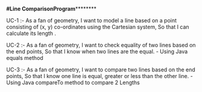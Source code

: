 ************************************#Line ComparisonProgram********************************************

UC-1 :- As a fan of geometry, I want to model a line based on a point consisting of (x, y) co-ordinates
using the Cartesian system, So that I can calculate its length .

UC-2 :- As a fan of geometry, I want to check equality of two lines based on the end points, So
that I know when two lines are the equal. - Using Java equals method

UC-3 :- As a fan of geometry, I want to compare two lines based on the end points, So that I know
one line is equal, greater or less than the other line. - Using Java compareTo method to compare 2 Lengths 
